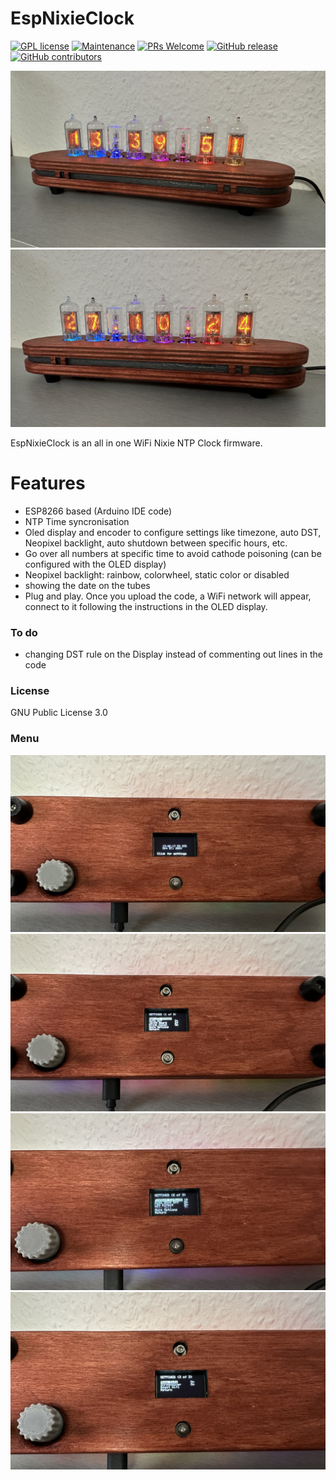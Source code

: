 # EspNixieClock
[![GPL license](https://img.shields.io/badge/license-GLP--3.0-blue)](https://github.com/forbidden-kiwi/EspNixieClock?tab=GPL-3.0-1-ov-file#)
[![Maintenance](https://img.shields.io/badge/maintained-yes-green)](https://github.com/forbidden-kiwi/EspNixieClock/graphs/commit-activity)
[![PRs Welcome](https://img.shields.io/badge/PRs-welcome-green)](https://github.com/forbidden-kiwi/EspNixieClock/pulls)
[![GitHub release](https://img.shields.io/github/release-date/forbidden-kiwi/EspNixieClock?color=blue)](https://github.com/forbidden-kiwi/EspNixieClock/releases)
[![GitHub contributors](https://img.shields.io/github/contributors/forbidden-kiwi/EspNixieClock?color=yellow)](https://github.com/forbidden-kiwi/EspNixieClock/graphs/contributors)

![EspNixieClock](Images/Z570m_Nixie_Clock_with_Time.jpeg)
![EspNixieClock](Images/Z570m_Nixie_Clock_with_Date.jpeg)


EspNixieClock is an all in one WiFi Nixie NTP Clock firmware.

# Features

  - ESP8266 based (Arduino IDE code)
  - NTP Time syncronisation
  - Oled display and encoder to configure settings like timezone, auto DST, Neopixel backlight, auto shutdown between specific hours, etc.
  - Go over all numbers at specific time to avoid cathode poisoning (can be configured with the OLED display)
  - Neopixel backlight: rainbow, colorwheel, static color or disabled
  - showing the date on the tubes
  - Plug and play. Once you upload the code, a WiFi network will appear, connect to it following the instructions in the OLED display.

### To do

 - changing DST rule on the Display instead of commenting out lines in the code
 
### License

GNU Public License 3.0

### Menu

![EspNixieClockOLED](Images/Display_Main_Page.jpeg)
![EspNixieClockOLED](Images/Display_Settings_Page_1.jpeg)
![EspNixieClockOLED](Images/Display_Settings_Page_2.jpeg)
![EspNixieClockOLED](Images/Display_Settings_Page_3.jpeg)

